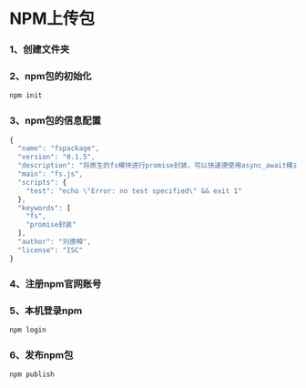 # NPM上传包

### 1、创建文件夹

### 2、npm包的初始化

~~~js
npm init
~~~

### 3、npm包的信息配置

~~~js
{
  "name": "fspackage",
  "version": "0.1.5",
  "description": "将原生的fs模块进行promise封装，可以快速德使用async_await模式",
  "main": "fs.js",
  "scripts": {
    "test": "echo \"Error: no test specified\" && exit 1"
  },
  "keywords": [
    "fs",
    "promise封装"
  ],
  "author": "刘德樟",
  "license": "ISC"
}
~~~

### 4、注册npm官网账号

### 5、本机登录npm

~~~js
npm login
~~~

### 6、发布npm包

~~~js
npm publish
~~~



